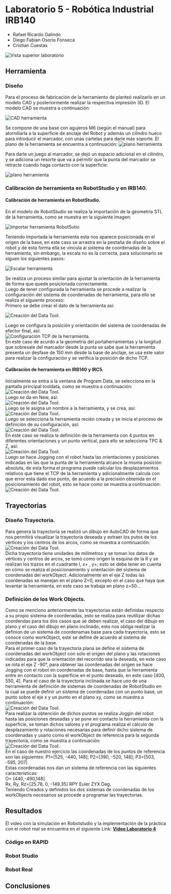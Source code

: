 # Laboratorio 5 - Robótica Industrial IRB140 
- Rafael Ricardo Galindo
- Diego Fabian Osorio Fonseca
- Cristian Cuestas

![Vista superior laboratorio](/imagenes/Vista_sup.jpeg)

## Herramienta

### Diseño

Para el proceso de fabricación de la herramiento de planteó realizarlo en un modelo CAD y posteriormente realizar la respectiva impresión 3D. El modelo CAD se muestra a continuación:

![CAD herramienta](/imagenes/Porta_marcador.PNG)

Se compone de una base con agujeros M6 (según el manual) para atornillarla a la superficie de anclaje del Robot y además un cilindro hueco para introducir el marcador, con unas cartelas para darle más soporte. El plano de la herramienta se encuentra a continuación:
![plano herramienta](/imagenes/Herramienta_plano.bmp)

Para darle un juego al marcador, se dejó un espacio adicional en el cilindro, y se adiciona un resorte que va a permitir que la punta del marcador se retracte cuando haga contacto con la superficie:

![plano herramienta](/imagenes/Herramienta_foto.jpeg)


### Calibración de herramienta en RobotStudio y en IRB140.  
#### Calibración de herramienta en RobotStudio.  
En el modelo de RobotStudio se realiza la importación de la geometría STL de la herramienta, como se muestra en la siguiente imagen:  

![Importar herramienta RobotSutio](/imagenes/Imp_Tool.jpg)   

Teniendo importada la herramienta esta nos aparece posicionada en el origen de la base, en este caso se arrastra en la pestaña de diseño sobre el robot y de esta forma ella se vincula al sistema de coordenadas de la herramienta, sin embargo, la escala no es la correcta, para solucionarlo se siguen los siguientes pasos:

![Escalar herramienta](/imagenes/Tool_Scale.jpg)    

Se realiza un proceso similar para ajustar la orientación de la herramienta de forma que quede posicionada correctamente.  
Luego de tener configurada la herramienta se procede a realizar la configuración del sistema de coordenadas de herramienta, para ello se realiza el siguiente proceso:  
Primero se debe crear el dato de la herramienta asi:  

![Creación del Data Tool.](/imagenes/Tool_Create.jpg)   

Luego se configura la posición y orientación del sistema de coordenadas de efector final, así:  
![Configuración TCP de la herramienta.](/imagenes/Tool_Config.jpg)   
En este caso de acurdo a la geometría del portaherramientas y la longitud que sobresale del marcador desde la punta se sabe que la herramienta presenta un desfase de 150 mm desde la base de anclaje, se usa este valor para realizar la configuración y se verifica la posición de dicho TCP.  
#### Calibración de herramienta en IRB140 y IRC5.  
Inicialmente se entra a la ventana de Program Data, se selecciona en la pantalla principal tooldata, como se muestra a continuación:  
![Creación del Data Tool.](/imagenes/ToolData.jpg)   
Luego se da en New, así:  
![Creación del Data Tool.](/imagenes/NewTool.jpg)   
Luego se le asigna un nombre a la herramienta, y se crea, asi:   
![Creación del Data Tool.](/imagenes/NameTool.jpg)   
Luego se selecciona la herramienta recién creada y se inicia el proceso de definición de su configuración, así:  
![Creación del Data Tool.](/imagenes/DefineTool.jpg)   
En este caso se realiza la definición de la herramienta con 4 puntos en diferentes orientaciones y un punto vertical, para ello se selecciona TPC & Z, así:  
![Creación del Data Tool.](/imagenes/TCPZ.jpg)   
Luego se hace Jogging con el robot hasta las orientaciones y posiciones indicadas en las que la punta de la herramienta alcance la misma posición absoluta, de esta forma el programa puede calcular los desplazamientos relativos que tiene el TCP de la herramienta y adicionalmente calcula con que error esta dado ese punto, de acuerdo a la precisión obtenida en el posicionamiento del robot, esto se hace como se muestra a continuación:   
![Creación del Data Tool.](/imagenes/ModifyTool.jpg)   


## Trayectorias
### Diseño Trayectoria. 
Para genera la trayectoria se realizó un dibujo en AutoCAD de forma que nos permitirá visualizar la trayectoria deseada y extraer los putos de los vértices y los centros de los arcos, como se muestra a continuación:
![Creación del Data Tool.](/imagenes/RDS_Drawing.jpg)   
Dicha trayectoria tiene unidades de milímetros y se toman los datos de vértices y centros de arcos, se tomó como origen la esquina de la R y se realizan los trazos en el cuadrante I, x+ , y+; esto se debe tener en cuenta en cómo se realiza el posicionamiento y orientación del sistema de coordenadas del workObject. Adicionalmente en el eje Z todas las coordenadas se manejan en el plano Z=0, excepto en el caso que haya que levantar la herramienta, en este caso se trabaja en plano z=50…
### Definición de los Work Objects.
Como se menciono anteriormente las trayectorias están definidas respecto a su propio sistema de coordenadas, esto se realiza para reutilizar dichas coordendas para los dos casos que se deben realizar, el caso del dibujo en plano y el caso del dibujo en plano inclinado; esto nos obliga realizar la definion de un sistema de coordenamas base para cada trayectoria, esto se conoce como workObject, este se define de acuerdo al sistema de coordenadas de la base.  
Para el primer caso de la trayectoria plana se define el sistema de coordenadas del workObject con solo el origen del plano y las rotaciones indicadas para que la orientación del recorrido sea la deseada, en este caso se rota el eje Z -90°, para obtener las coordenadas del origen se hace Jogging con el robot en coordenadas de base, hasta que la herramienta entre en contacto con la superficie en el punto deseado, en este caso [400, 550, 4].
Para el caso de la trayectoria inclinada se hace uso de una herramienta de definición de sistemas de coordenadas de RobotStudio en la cual se puede definir un sistema de coordenadas con un punto base, un punto sobre el eje x y un punto en el plano xy, como se muestra a continuación:  
![Creación del Data Tool.](/imagenes/WOb_Create.jpg)   
Para realizar la obtención de dichos puntos se realiza Joggin del robot hasta las posiciones deseadas y se pone en contacto la herramienta con la superficie, se toman dichos valores y el programa realiza el cálculo de desplazamiento y rotaciones necesarias para definir dicho sistema de coordenadas y usarlo como el workObject de referencia para la segunda trayectoria, como se muestra a continuación:  
![Creación del Data Tool.](/imagenes/WOb_Define.jpg)   
En el caso de nuestro ejercicio las coordenadas de los puntos de referencia son las siguientes:
P1=[525, -440, 148]; P2=[390, -520, 148]; P3=[503, -595, 207]  
Estas coordenadas nos dan un sistema de referencia con las siguientes características:  
O= [440,-490,148]  
Rx, Ry, Rz=[25.78, 0, -149.35] RPY Euler ZYX Deg.  
Teniendo Creados y definidos los dos sistemas de coordenadas de los workObjects necesarios se procede a programar las trayectorias.



## Resultados

El video con la simulación en Robotstudio y la implementación de la práctica con el robot real se encuentra en el siguiente Link:  **[Video Laboratorio 4](https://youtu.be/RAd8DfRgSsY)**


### Código en RAPID

### Robot Studio

### Robot Real

## Conclusiones
